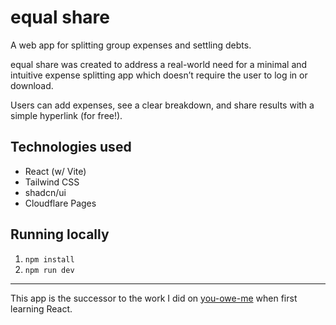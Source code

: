 
# equal share

A web app for splitting group expenses and settling debts.

equal share was created to address a real-world need for a minimal and intuitive expense splitting app which doesn’t require the user to log in or download.

Users can add expenses, see a clear breakdown, and share results with a simple hyperlink (for free!).



## Technologies used
- React (w/ Vite)
- Tailwind CSS
- shadcn/ui
- Cloudflare Pages


## Running locally
1. `npm install`
2. `npm run dev`


___

This app is the successor to the work I did on [you-owe-me](https://github.com/adamzuch/you-owe-me) when first learning React.
